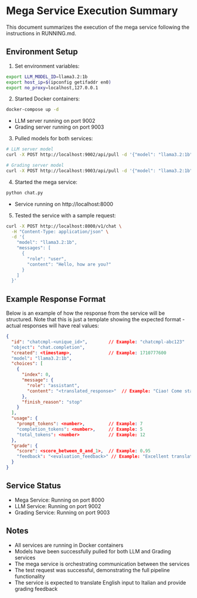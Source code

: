 # Mega Service Execution Summary

This document summarizes the execution of the mega service following the instructions in RUNNING.md.

## Environment Setup

1. Set environment variables:
```bash
export LLM_MODEL_ID=llama3.2:1b
export host_ip=$(ipconfig getifaddr en0)
export no_proxy=localhost,127.0.0.1
```

2. Started Docker containers:
```bash
docker-compose up -d
```
- LLM server running on port 9002
- Grading server running on port 9003

3. Pulled models for both services:
```bash
# LLM server model
curl -X POST http://localhost:9002/api/pull -d '{"model": "llama3.2:1b"}'

# Grading server model
curl -X POST http://localhost:9003/api/pull -d '{"model": "llama3.2:1b"}'
```

4. Started the mega service:
```bash
python chat.py
```
- Service running on http://localhost:8000

5. Tested the service with a sample request:
```bash
curl -X POST http://localhost:8000/v1/chat \
  -H "Content-Type: application/json" \
  -d '{
    "model": "llama3.2:1b",
    "messages": [
      {
        "role": "user",
        "content": "Hello, how are you?"
      }
    ]
  }'
```

## Example Response Format

Below is an example of how the response from the service will be structured. Note that this is just a template showing the expected format - actual responses will have real values:

```json
{
  "id": "chatcmpl-<unique_id>",        // Example: "chatcmpl-abc123"
  "object": "chat.completion",
  "created": <timestamp>,              // Example: 1710777600
  "model": "llama3.2:1b",
  "choices": [
    {
      "index": 0,
      "message": {
        "role": "assistant",
        "content": "<translated_response>"  // Example: "Ciao! Come stai?"
      },
      "finish_reason": "stop"
    }
  ],
  "usage": {
    "prompt_tokens": <number>,         // Example: 7
    "completion_tokens": <number>,     // Example: 5
    "total_tokens": <number>           // Example: 12
  },
  "grade": {
    "score": <score_between_0_and_1>,  // Example: 0.95
    "feedback": "<evaluation_feedback>" // Example: "Excellent translation"
  }
}
```

## Service Status

- Mega Service: Running on port 8000
- LLM Service: Running on port 9002
- Grading Service: Running on port 9003

## Notes

- All services are running in Docker containers
- Models have been successfully pulled for both LLM and Grading services
- The mega service is orchestrating communication between the services
- The test request was successful, demonstrating the full pipeline functionality
- The service is expected to translate English input to Italian and provide grading feedback 